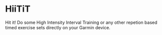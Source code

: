 HiiTiT
====

Hit it! Do some High Intensity Interval Training or any other repetion based timed exercise sets directly on your Garmin device.

